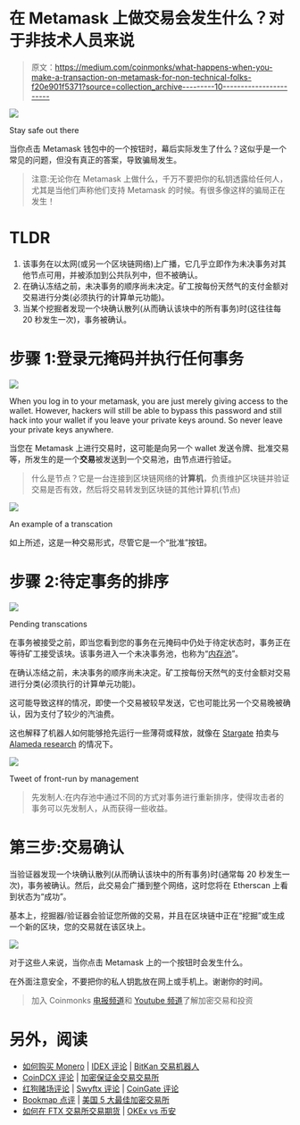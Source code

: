 # 在 Metamask 上做交易会发生什么？对于非技术人员来说

> 原文：<https://medium.com/coinmonks/what-happens-when-you-make-a-transaction-on-metamask-for-non-technical-folks-f20e901f5371?source=collection_archive---------10----------------------->

![](img/13b59e236500d3c91a82646df8638801.png)

Stay safe out there

当你点击 Metamask 钱包中的一个按钮时，幕后实际发生了什么？这似乎是一个常见的问题，但没有真正的答案，导致骗局发生。

> 注意:无论你在 Metamask 上做什么，千万不要把你的私钥透露给任何人，尤其是当他们声称他们支持 Metamask 的时候。有很多像这样的骗局正在发生！

# TLDR

1.  该事务在以太网(或另一个区块链网络)上广播，它几乎立即作为未决事务对其他节点可用，并被添加到公共队列中，但不被确认。
2.  在确认冻结之前，未决事务的顺序尚未决定。矿工按每份天然气的支付金额对交易进行分类(必须执行的计算单元功能)。
3.  当某个挖掘者发现一个块确认散列(从而确认该块中的所有事务)时(这往往每 20 秒发生一次)，事务被确认。

# 步骤 1:登录元掩码并执行任何事务

![](img/a36735be6ae5e31a0783949aac38232c.png)

When you log in to your metamask, you are just merely giving access to the wallet. However, hackers will still be able to bypass this password and still hack into your wallet if you leave your private keys around. So never leave your private keys anywhere.

当您在 Metamask 上进行交易时，这可能是向另一个 wallet 发送令牌、批准交易等，所发生的是一个**交易**被发送到一个交易池，由节点进行验证。

> 什么是节点？它是一台连接到区块链网络的**计算机**，负责维护区块链并验证交易是否有效，然后将交易转发到区块链的其他计算机(节点)

![](img/b5bef101105afacb049728b5c5a6cdbe.png)

An example of a transcation

如上所述，这是一种交易形式，尽管它是一个“批准”按钮。

# 步骤 2:待定事务的排序

![](img/5ca0ed110ec86d44d9386d0574442f5a.png)

Pending transcations

在事务被接受之前，即当您看到您的事务在元掩码中仍处于待定状态时，事务正在等待矿工接受该块。该事务进入一个未决事务池，也称为“[内存池](https://academy.binance.com/en/glossary/mempool)”。

在确认冻结之前，未决事务的顺序尚未决定。矿工按每份天然气的支付金额对交易进行分类(必须执行的计算单元功能)。

这可能导致这样的情况，即使一个交易被较早发送，它也可能比另一个交易晚被确认，因为支付了较少的汽油费。

这也解释了机器人如何能够抢先运行一些薄荷或释放，就像在 [Stargate](https://stargate.finance/) 拍卖与 [Alameda research](https://www.alameda-research.com/) 的情况下。

![](img/7063016f62c038b0f5582b31cad4e815.png)

Tweet of front-run by management

> 先发制人:在内存池中通过不同的方式对事务进行重新排序，使得攻击者的事务可以先发制人，从而获得一些收益。

# 第三步:交易确认

当验证器发现一个块确认散列(从而确认该块中的所有事务)时(通常每 20 秒发生一次)，事务被确认。然后，此交易会广播到整个网络，这时您将在 Etherscan 上看到状态为“成功”。

基本上，挖掘器/验证器会验证您所做的交易，并且在区块链中正在“挖掘”或生成一个新的区块，您的交易就在该区块上。

![](img/92da015bd6b4f15f938f5acab1d40216.png)

对于这些人来说，当你点击 Metamask 上的一个按钮时会发生什么。

在外面注意安全，不要把你的私人钥匙放在网上或手机上。谢谢你的时间。

> 加入 Coinmonks [电报频道](https://t.me/coincodecap)和 [Youtube 频道](https://www.youtube.com/c/coinmonks/videos)了解加密交易和投资

# 另外，阅读

*   [如何购买 Monero](https://coincodecap.com/buy-monero) | [IDEX 评论](https://coincodecap.com/idex-review) | [BitKan 交易机器人](https://coincodecap.com/bitkan-trading-bot)
*   [CoinDCX 评论](/coinmonks/coindcx-review-8444db3621a2) | [加密保证金交易交易所](https://coincodecap.com/crypto-margin-trading-exchanges)
*   [红狗赌场评论](https://coincodecap.com/red-dog-casino-review) | [Swyftx 评论](https://coincodecap.com/swyftx-review) | [CoinGate 评论](https://coincodecap.com/coingate-review)
*   [Bookmap 点评](https://coincodecap.com/bookmap-review-2021-best-trading-software) | [美国 5 大最佳加密交易所](https://coincodecap.com/crypto-exchange-usa)
*   [如何在 FTX 交易所交易期货](https://coincodecap.com/ftx-futures-trading) | [OKEx vs 币安](https://coincodecap.com/okex-vs-binance)